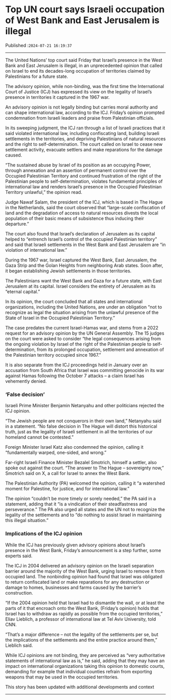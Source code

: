 # Top UN court says Israeli occupation of West Bank and East Jerusalem is illegal

Published :`2024-07-21 16:19:37`

---

The United Nations’ top court said Friday that Israel’s presence in the West Bank and East Jerusalem is illegal, in an unprecedented opinion that called on Israel to end its decades-long occupation of territories claimed by Palestinians for a future state.

The advisory opinion, while non-binding, was the first time the International Court of Justice (ICJ) has expressed its view on the legality of Israel’s presence in territories it captured in the 1967 war.

An advisory opinion is not legally binding but carries moral authority and can shape international law, according to the ICJ. Friday’s opinion prompted condemnation from Israeli leaders and praise from Palestinian officials.

In its sweeping judgment, the ICJ ran through a list of Israeli practices that it said violated international law, including confiscating land, building Israeli settlements in the territories, and depriving Palestinians of natural resources and the right to self-determination. The court called on Israel to cease new settlement activity, evacuate settlers and make reparations for the damage caused.

“The sustained abuse by Israel of its position as an occupying Power, through annexation and an assertion of permanent control over the Occupied Palestinian Territory and continued frustration of the right of the Palestinian people to self-determination, violates fundamental principles of international law and renders Israel’s presence in the Occupied Palestinian Territory unlawful,” the opinion read.

Judge Nawaf Salam, the president of the ICJ, which is based in The Hague in the Netherlands, said the court observed that “large-scale confiscation of land and the degradation of access to natural resources divests the local population of their basic means of subsistence thus inducing their departure.”

The court also found that Israel’s declaration of Jerusalem as its capital helped to “entrench Israel’s control of the occupied Palestinian territory” and said that Israeli settlements in the West Bank and East Jerusalem are “in violation of international law.”

During the 1967 war, Israel captured the West Bank, East Jerusalem, the Gaza Strip and the Golan Heights from neighboring Arab states. Soon after, it began establishing Jewish settlements in those territories.

The Palestinians want the West Bank and Gaza for a future state, with East Jerusalem at its capital. Israel considers the entirety of Jerusalem as its “eternal capital.”

In its opinion, the court concluded that all states and international organizations, including the United Nations, are under an obligation “not to recognize as legal the situation arising from the unlawful presence of the State of Israel in the Occupied Palestinian Territory.”

The case predates the current Israel-Hamas war, and stems from a 2022 request for an advisory opinion by the UN General Assembly. The 15 judges on the court were asked to consider “the legal consequences arising from the ongoing violation by Israel of the right of the Palestinian people to self-determination, from its prolonged occupation, settlement and annexation of the Palestinian territory occupied since 1967.”

It is also separate from the ICJ proceedings held in January over an accusation from South Africa that Israel was committing genocide in its war against Hamas following the October 7 attacks – a claim Israel has vehemently denied.

### ‘False decision’

Israeli Prime Minister Benjamin Netanyahu and other politicians rejected the ICJ opinion.

“The Jewish people are not conquerors in their own land,” Netanyahu said in a statement. “No false decision in The Hague will distort this historical truth, just as the legality of Israeli settlement in all the territories of our homeland cannot be contested.”

Foreign Minister Israel Katz also condemned the opinion, calling it “fundamentally warped, one-sided, and wrong.”

Far-right Israeli Finance Minister Bezalel Smotrich, himself a settler, also spoke out against the court. “The answer to The Hague – sovereignty now,” Smotrich said on X, a call for Israel to annex the West Bank.

The Palestinian Authority (PA) welcomed the opinion, calling it “a watershed moment for Palestine, for justice, and for international law.”

The opinion “couldn’t be more timely or sorely needed,” the PA said in a statement, adding that it “is a vindication of their steadfastness and perseverance.” The PA also urged all states and the UN not to recognize the legality of the settlements and to “do nothing to assist Israel in maintaining this illegal situation.”

### Implications of the ICJ opinion

While the ICJ has previously given advisory opinions about Israel’s presence in the West Bank, Friday’s announcement is a step further, some experts said.

The ICJ in 2004 delivered an advisory opinion on the Israeli separation barrier around the majority of the West Bank, urging Israel to remove it from occupied land. The nonbinding opinion had found that Israel was obligated to return confiscated land or make reparations for any destruction or damage to homes, businesses and farms caused by the barrier’s construction.

“If the 2004 opinion held that Israel had to dismantle the wall, or at least the parts of it that encroach onto the West Bank, (Friday’s opinion) holds that Israel has to withdraw as rapidly as possible from the occupied territories,” Eliav Lieblich, a professor of international law at Tel Aviv University, told CNN.

“That’s a major difference – not the legality of the settlements per se, but the implications of the settlements and the entire practice around them,” Lieblich said.

While ICJ opinions are not binding, they are perceived as “very authoritative statements of international law as is,” he said, adding that they may have an impact on international organizations taking this opinion to domestic courts, demanding for example that individual counties refrain from exporting weapons that may be used in the occupied territories.

This story has been updated with additional developments and context

---

